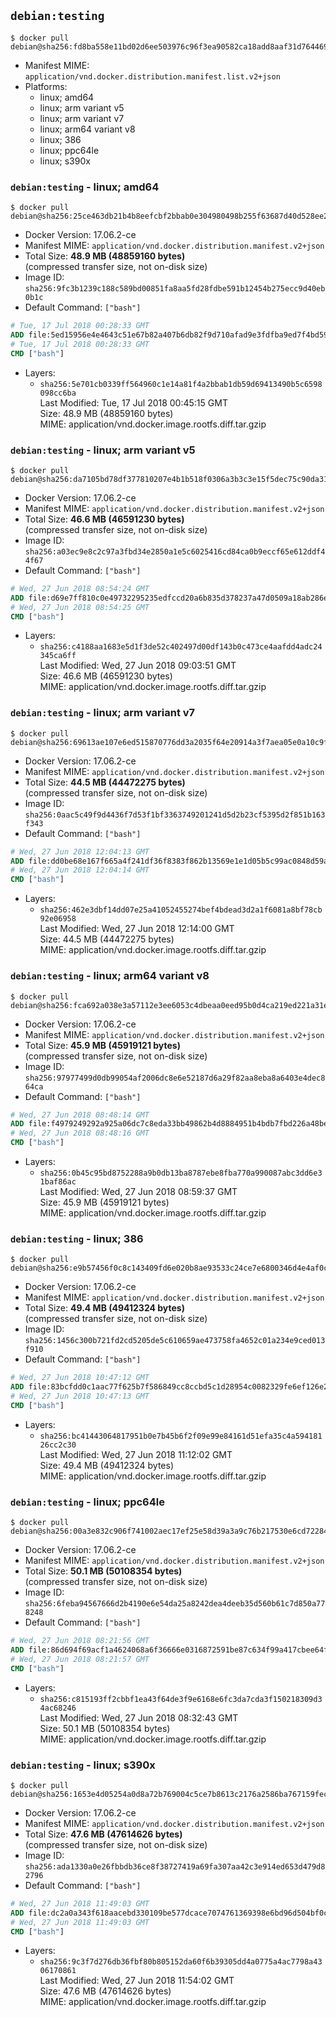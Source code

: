 ## `debian:testing`

```console
$ docker pull debian@sha256:fd8ba558e11bd02d6ee503976c96f3ea90582ca18add8aaf31d764469c1d4dd1
```

-	Manifest MIME: `application/vnd.docker.distribution.manifest.list.v2+json`
-	Platforms:
	-	linux; amd64
	-	linux; arm variant v5
	-	linux; arm variant v7
	-	linux; arm64 variant v8
	-	linux; 386
	-	linux; ppc64le
	-	linux; s390x

### `debian:testing` - linux; amd64

```console
$ docker pull debian@sha256:25ce463db21b4b8eefcbf2bbab0e304980498b255f63687d40d528ee2b10916c
```

-	Docker Version: 17.06.2-ce
-	Manifest MIME: `application/vnd.docker.distribution.manifest.v2+json`
-	Total Size: **48.9 MB (48859160 bytes)**  
	(compressed transfer size, not on-disk size)
-	Image ID: `sha256:9fc3b1239c188c589bd00851fa8aa5fd28fdbe591b12454b275ecc9d40eb0b1c`
-	Default Command: `["bash"]`

```dockerfile
# Tue, 17 Jul 2018 00:28:33 GMT
ADD file:5ed15956e4e4643c51e67b82a407b6db82f9d710afad9e3fdfba9ed7f4bd5981 in / 
# Tue, 17 Jul 2018 00:28:33 GMT
CMD ["bash"]
```

-	Layers:
	-	`sha256:5e701cb0339ff564960c1e14a81f4a2bbab1db59d69413490b5c6598098cc6ba`  
		Last Modified: Tue, 17 Jul 2018 00:45:15 GMT  
		Size: 48.9 MB (48859160 bytes)  
		MIME: application/vnd.docker.image.rootfs.diff.tar.gzip

### `debian:testing` - linux; arm variant v5

```console
$ docker pull debian@sha256:da7105bd78df377810207e4b1b518f0306a3b3c3e15f5dec75c90da31ababc9b
```

-	Docker Version: 17.06.2-ce
-	Manifest MIME: `application/vnd.docker.distribution.manifest.v2+json`
-	Total Size: **46.6 MB (46591230 bytes)**  
	(compressed transfer size, not on-disk size)
-	Image ID: `sha256:a03ec9e8c2c97a3fbd34e2850a1e5c6025416cd84ca0b9eccf65e612ddf44f67`
-	Default Command: `["bash"]`

```dockerfile
# Wed, 27 Jun 2018 08:54:24 GMT
ADD file:d69e7ff810c0e49732295235edfccd20a6b835d378237a47d0509a18ab286ecb in / 
# Wed, 27 Jun 2018 08:54:25 GMT
CMD ["bash"]
```

-	Layers:
	-	`sha256:c4188aa1683e5d1f3de52c402497d00df143b0c473ce4aafdd4adc24345ca6ff`  
		Last Modified: Wed, 27 Jun 2018 09:03:51 GMT  
		Size: 46.6 MB (46591230 bytes)  
		MIME: application/vnd.docker.image.rootfs.diff.tar.gzip

### `debian:testing` - linux; arm variant v7

```console
$ docker pull debian@sha256:69613ae107e6ed515870776dd3a2035f64e20914a3f7aea05e0a10c9fd931af8
```

-	Docker Version: 17.06.2-ce
-	Manifest MIME: `application/vnd.docker.distribution.manifest.v2+json`
-	Total Size: **44.5 MB (44472275 bytes)**  
	(compressed transfer size, not on-disk size)
-	Image ID: `sha256:0aac5c49f9d4436f7d53f1bf3363749201241d5d2b23cf5395d2f851b163f343`
-	Default Command: `["bash"]`

```dockerfile
# Wed, 27 Jun 2018 12:04:13 GMT
ADD file:dd0be68e167f665a4f241df36f8383f862b13569e1e1d05b5c99ac0848d59a4b in / 
# Wed, 27 Jun 2018 12:04:14 GMT
CMD ["bash"]
```

-	Layers:
	-	`sha256:462e3dbf14dd07e25a41052455274bef4bdead3d2a1f6081a8bf78cb92e06958`  
		Last Modified: Wed, 27 Jun 2018 12:14:00 GMT  
		Size: 44.5 MB (44472275 bytes)  
		MIME: application/vnd.docker.image.rootfs.diff.tar.gzip

### `debian:testing` - linux; arm64 variant v8

```console
$ docker pull debian@sha256:fca692a038e3a57112e3ee6053c4dbeaa0eed95b0d4ca219ed221a31e16d335a
```

-	Docker Version: 17.06.2-ce
-	Manifest MIME: `application/vnd.docker.distribution.manifest.v2+json`
-	Total Size: **45.9 MB (45919121 bytes)**  
	(compressed transfer size, not on-disk size)
-	Image ID: `sha256:97977499d0db99054af2006dc8e6e52187d6a29f82aa8eba8a6403e4dec864ca`
-	Default Command: `["bash"]`

```dockerfile
# Wed, 27 Jun 2018 08:48:14 GMT
ADD file:f4979249292a925a06dc7c8eda33bb49862b4d8884951b4bdb7fbd226a48be42 in / 
# Wed, 27 Jun 2018 08:48:16 GMT
CMD ["bash"]
```

-	Layers:
	-	`sha256:0b45c95bd8752288a9b0db13ba8787ebe8fba770a990087abc3dd6e31baf86ac`  
		Last Modified: Wed, 27 Jun 2018 08:59:37 GMT  
		Size: 45.9 MB (45919121 bytes)  
		MIME: application/vnd.docker.image.rootfs.diff.tar.gzip

### `debian:testing` - linux; 386

```console
$ docker pull debian@sha256:e9b57456f0c8c143409fd6e020b8ae93533c24ce7e6800346d4e4af0c5916e05
```

-	Docker Version: 17.06.2-ce
-	Manifest MIME: `application/vnd.docker.distribution.manifest.v2+json`
-	Total Size: **49.4 MB (49412324 bytes)**  
	(compressed transfer size, not on-disk size)
-	Image ID: `sha256:1456c300b721fd2cd5205de5c610659ae473758fa4652c01a234e9ced013f910`
-	Default Command: `["bash"]`

```dockerfile
# Wed, 27 Jun 2018 10:47:12 GMT
ADD file:83bcfdd0c1aac77f625b7f586849cc8ccbd5c1d28954c0082329fe6ef126e2ce in / 
# Wed, 27 Jun 2018 10:47:13 GMT
CMD ["bash"]
```

-	Layers:
	-	`sha256:bc41443064817951b0e7b45b6f2f09e99e84161d51efa35c4a59418126cc2c30`  
		Last Modified: Wed, 27 Jun 2018 11:12:02 GMT  
		Size: 49.4 MB (49412324 bytes)  
		MIME: application/vnd.docker.image.rootfs.diff.tar.gzip

### `debian:testing` - linux; ppc64le

```console
$ docker pull debian@sha256:00a3e832c906f741002aec17ef25e58d39a3a9c76b217530e6cd7228492dbb49
```

-	Docker Version: 17.06.2-ce
-	Manifest MIME: `application/vnd.docker.distribution.manifest.v2+json`
-	Total Size: **50.1 MB (50108354 bytes)**  
	(compressed transfer size, not on-disk size)
-	Image ID: `sha256:6feba94567666d2b4190e6e54da25a8242dea4deeb35d560b61c7d850a778248`
-	Default Command: `["bash"]`

```dockerfile
# Wed, 27 Jun 2018 08:21:56 GMT
ADD file:86d694f69acf1a4624068a6f36666e0316872591be87c634f99a417cbee64fb5 in / 
# Wed, 27 Jun 2018 08:21:57 GMT
CMD ["bash"]
```

-	Layers:
	-	`sha256:c815193ff2cbbf1ea43f64de3f9e6168e6fc3da7cda3f150218309d34ac68246`  
		Last Modified: Wed, 27 Jun 2018 08:32:43 GMT  
		Size: 50.1 MB (50108354 bytes)  
		MIME: application/vnd.docker.image.rootfs.diff.tar.gzip

### `debian:testing` - linux; s390x

```console
$ docker pull debian@sha256:1653e4d05254a0d8a72b769004c5ce7b8613c2176a2586ba767159fec5da82b2
```

-	Docker Version: 17.06.2-ce
-	Manifest MIME: `application/vnd.docker.distribution.manifest.v2+json`
-	Total Size: **47.6 MB (47614626 bytes)**  
	(compressed transfer size, not on-disk size)
-	Image ID: `sha256:ada1330a0e26fbbdb36ce8f38727419a69fa307aa42c3e914ed653d479d82796`
-	Default Command: `["bash"]`

```dockerfile
# Wed, 27 Jun 2018 11:49:03 GMT
ADD file:dc2a0a343f618aacebd330109be577dcace7074761369398e6bd96d504bf0cf3 in / 
# Wed, 27 Jun 2018 11:49:03 GMT
CMD ["bash"]
```

-	Layers:
	-	`sha256:9c3f7d276db36fbf80b805152da60f6b39305dd4a0775a4ac7798a4306170861`  
		Last Modified: Wed, 27 Jun 2018 11:54:02 GMT  
		Size: 47.6 MB (47614626 bytes)  
		MIME: application/vnd.docker.image.rootfs.diff.tar.gzip
